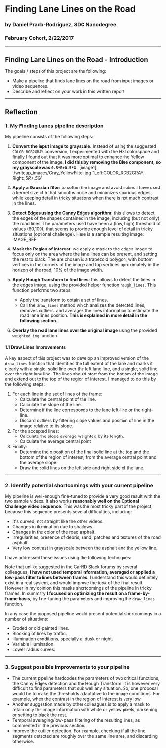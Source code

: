 # **Finding Lane Lines on the Road** 
### by Daniel Prado-Rodriguez,  SDC Nanodegree
### February Cohort, 2/22/2017

---

## Finding Lane Lines on the Road - Introduction

The goals / steps of this project are the following:
* Make a pipeline that finds lane lines on the road from input images or video sequences.
* Describe and reflect on your work in this written report


[//]: # (Image References)


---

## Reflection

### 1. My Finding Lanes pipeline description

My pipeline consists of the following steps:

1. **Convert the input image to grayscale.**
Instead of using the suggested `COLOR_RGB2GRAY` conversion, I experimented with the HSI colorspace and finally I found out that it was more optimal to enhance the Yellow component of the image. **I did this by removing the Blue component, so my grayscale was `0.5*R+0.5*G.`**
[image1]: ./writeup_images/Gray_YellowFilter.jpg "Left:COLOR_RGB2GRAY, Right:.5*R+.5*G"


2. **Apply a Gaussian filter** to soften the image and avoid noise. I have used a kernel size of 5 that smooths noise and minimizes spurious edges, while keeping detail in tricky situations when there is not much contrast in the lines.

3. **Detect Edges using the Canny Edges algorithm**: this allows to detect the edges of the shapes contained in the image, including (but not only) the road lines. The parameters used have been a (low, high) threshold of values (60,100), that seems to provide enough level of detail in tricky situations (optional challenge).
Here is a sample resulting image:
  IMAGE_REF

4. **Mask the Region of Interest**: we apply a mask to the edges image to focus only on the area where the lane lines can be present, and setting the rest to black. The are chosen is a trapezoid polygon, with bottom vertices in the corners of the image and top vertices aproximately in the horizon of the road, 10% of the image width.

5. **Apply Hough Transform to find lines**: this allows to detect the lines in the edges image, using the provided helper function `hough_lines`. This function performs two steps:
   - Apply the transform to obtain a set of lines.
   - Call the `draw_lines` method which analizes the detected lines, removes outliers, and averages the lines information to estimate the road lane lines position. **This is explained in more detail in the following section.**
6. **Overlay the road lane lines over the original image** using the provided `weighted_img` function

#### 1.1 Draw Lines Improvements
A key aspect of this project was to develop an improved version of the `draw_lines` function that identifies the full extent of the lane and marks it clearly with a single, solid line over the left lane line, and a single, solid line over the right lane line. The lines should start from the bottom of the image and extend out to the top of the region of interest.
I managed to do this by the following steps:
1. For each line in the set of lines of the frame:
   * Calculate the central point of the line.
   * Calculate the slope of the line.
   * Determine if the line corresponds to the lane left-line or the right-line.
   * Discard outliers by filtering slope values and position of line in the image relative to its slope.
2. For the accepted lines:
   * Calculate the slope average weighted by its length.
   * Calculate the average central point
3. Finally:
   * Determine the x position of the final solid line at the top and the bottom of the region of interest, from the average central point and the average slope.
   * Draw the solid lines on the left side and right side of the lane.
   
---
### 2. Identify potential shortcomings with your current pipeline
My pipeline is well-enough fine-tuned to provide a very good result with the two sample videos.
It also works **reasonably well on the Optional Challenge video sequence**. This was the most tricky part of the project, because this sequence presents several difficulties, including:
* It's curved, not straight like the other videos.
* Changes in ilumination due to shadows.
* Changes in the color of the road asphalt.
* Irregularities, presence of debris, sand, patches and textures of the road asphalt.
* Very low contrast in grayscale between the asphalt and the yellow line.

I have addressed these issues using the following techniques:

Note that unlike suggested in the CarND Slack forums by several colleagues, **I have not used temporal information, averaged or applied a low-pass filter to lines between frames**.  I understand this would definitely exist in a real system, and would improve the _look_ of the final result. However in my opinion this masks shortcomings of the pipeline in tricky frames. In summary **I focused on optimizing the result on a frame-by-frame basis**, by fine-tuning the parameters and improving the `draw_lines` function.

In any case the proposed pipeline would present potential shortcomings in a number of situations:
* Eroded or old-painted lines.
* Blocking of lines by traffic.
* Illumination conditions, specially at dusk or night.
* Variable illumination.
* Lower radius curves.

---
### 3. Suggest possible improvements to your pipeline
* The current pipeline hardcodes the parameters of two critical functions, the Canny Edges detection and the Hough Transform. It is however very difficult to find parameters that suit well any situation. So, one proposal would be to make the thresholds adaptative to the image conditions. For example, when the contrast in the region of interest is very low.
* Another suggestion made by other colleagues is to apply a mask to retain only the image information with white or yellow pixels, darkening or setting to black the rest.
* Temporal averaging/low-pass filtering of the resulting lines, as commented in the previous section.
* Improve the outlier detection. For example, checking if all the line segments detected are roughly over the same line area, and discarding otherwise.


